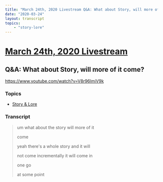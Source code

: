 ```yaml
---
title: "March 24th, 2020 Livestream Q&A: What about Story, will more of it come?"
date: "2020-03-24"
layout: transcript
topics:
    - "story-lore"
---
```

# [March 24th, 2020 Livestream](../2020-03-24.md)
## Q&A: What about Story, will more of it come?
https://www.youtube.com/watch?v=V8r96lmiV9k

### Topics
* [Story & Lore](../topics/story-lore.md)

### Transcript

> um what about the story will more of it
>
> come
>
> yeah there's a whole story and it will
>
> not come incrementally it will come in
>
> one go
>
> at some point
